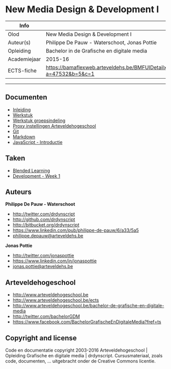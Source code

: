 New Media Design & Development I
================================

|Info|  |
|----|---|
|Olod|New Media Design & Development I|
|Auteur(s)|Philippe De Pauw - Waterschoot, Jonas Pottie|
|Opleiding|Bachelor in de Grafische en digitale media|
|Academiejaar|2015-16|
|ECTS-fiche|https://bamaflexweb.arteveldehs.be/BMFUIDetailxOLOD.aspx?a=47532&b=5&c=1|

***

Documenten
----------

* [Inleiding](docs/inleiding.md)
* [Werkstuk](docs/werkstuk.md)
* [Werkstuk groepsindeling](docs/werkstuk_groepsindeling.md)
* [Proxy instellingen Arteveldehogeschool](docs/proxysettings.md)
* [Git](docs/git.md)
* [Markdown](docs/markdown.md)
* [JavaScript - Introductie](docs/js_introduction.md)

Taken
-----
* [Blended Learning](tasks/blended_learning.md) 
* [Development - Week 1](tasks/week1.md) 

Auteurs
--------

**Philippe De Pauw - Waterschoot**

* <http://twitter.com/drdynscript>
* <http://github.com/drdynscript>
* <http://bitbucket.org/drdynscript>
* <https://www.linkedin.com/pub/philippe-de-pauw/6/a33/5a5>
* <philippe.depauw@arteveldehs.be>
	
**Jonas Pottie**

* <http://twitter.com/jonaspottie>
* <https://www.linkedin.com/in/jonaspottie>
* <jonas.pottie@arteveldehs.be>

Arteveldehogeschool
-------------------

- <http://www.arteveldehogeschool.be>
- <http://www.arteveldehogeschool.be/ects>
- <http://www.arteveldehogeschool.be/bachelor-de-grafische-en-digitale-media>
- <http://twitter.com/bachelorGDM>
- <https://www.facebook.com/BachelorGrafischeEnDigitaleMedia?fref=ts>


Copyright and license
---------------------

Code en documentatie copyright 2003-2016 Arteveldehogeschool | Opleiding Grafische en digitale media | drdynscript. Cursusmateriaal, zoals code, documenten, ... uitgebracht onder de   Creative Commons licentie.